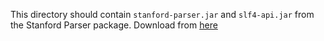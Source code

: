 This directory should contain ``stanford-parser.jar`` and ``slf4-api.jar`` from the Stanford Parser package. Download from [here](http://nlp.stanford.edu/software/lex-parser.shtml#Download)